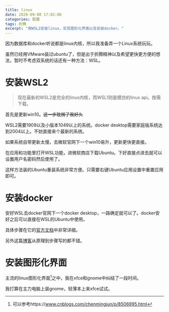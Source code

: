 ```yaml
---
title: linux
date: 2020-09-08 17:02:06
categories: 配置
tags: 折腾
excerpt: "用WSL2安装linux，实现图形化界面以及安装docker。"
---
```


因为数据库和docker听说都是linux内核，所以我准备弄一个Linux系统玩玩。

虽然已经用VMware装过ubuntu了，但是出于折腾精神以及希望更快更方便的想法，暂时不考虑双系统的话还有一种方法：WSL。

# 安装WSL2

> 现在最新的WSL2是完全的linux内核，而WSL1则是模仿的linux api。按需下载。

首先是更新win10。~~这一步耽搁了我好久~~

WSL2需要1909以及小版本1049以上的系统。docker desktop需要家庭版系统达到2004以上。不妨直接来个最新的系统。

如果系统自带更新太慢，去微软官网下一个win10易升，更新更快更直接。

在应用和功能里打开WSL功能，进微软商店下载Ubuntu。下好直接点进去就可以设置用户名密码然后使用了。

这样方法装的Ubuntu重装系统非常方便。只需要右键Ubuntu应用设置中重置应用即可。

# 安装docker

安好WSL去docker官网下一个docker desktop，一路确定就可以了。docker安好之后可以直接在WSL的Ubuntu中使用。

具体步骤在它的[官方文档](https://docs.docker.com/get-started)中非常详细。

另外这篇[博客](https://blog.csdn.net/hadues/article/details/104961149)从原理到步骤写的都不错。

# 安装图形化界面

主流的linux图形化界面[^1]之中，我在xfce和gnome中纠结了一段时间。

我打算在主力电脑上装gnome，轻薄本上来xfce试试。

[^1]:可以参考https://www.cnblogs.com/chenmingjun/p/8506995.html

